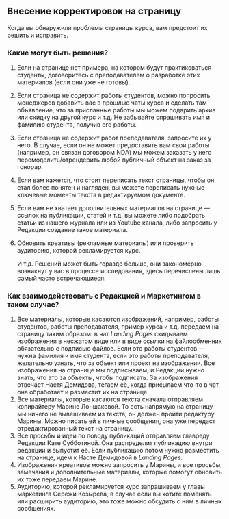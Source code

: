 ## Внесение корректировок на страницу

Когда вы обнаружили проблемы страницы курса, вам предстоит их решить и исправить. 

### Какие могут быть решения?

1. Если на странице нет примера, на котором будут практиковаться студенты, договоритесь с преподавателем о разработке этих материалов (если они уже не готовы).
2. Если страница не содержит работы студентов, можно попросить менеджеров добавить вас в прошлые чаты курса и сделать там объявление, что за присланные работы мы можем подарить архив или скидку на другой курс и т.д. Не забывайте спрашивать имя и фамилию студента, получив его работы. 
3. Если страница не содержит работ преподавателя, запросите их у него. В случае, если он не может предоставить вам свои работы (например, он связан договором NDA) мы можем заказать у него перемоделить/отрендерить любой публичный объект на заказ за гонорар. 
4. Если вам кажется, что стоит переписать текст страницы, чтобы он стал более понятен и нагляден, вы можете переписать нужные ключевые моменты текста в редактируемом документе.
5. Если вам не хватает дополнительных материалов на странице — ссылок на публикации, статей и т.д. вы можете либо подобрать статьи из нашего журнала или из Youtube канала, либо запросить у Редакции создание такое материала. 
6. Обновить креативы (рекламные материалы) или проверить аудиторию, которой рекламируется курс.

    И т.д. Решений может быть гораздо больше, они закономерно возникнут у вас в процессе исследования, здесь перечислены лишь самый часто встречающиеся.

### Как взаимодействовать с Редакцией и Маркетингом в таком случае?

1. Все материалы, которые касаются изображений, например, работы студентов, работы преподавателя, пример курса и т.д. передаем на страницу таким образом: в чат *Landing Pages* скидываем изображения в несжатом виде или в виде ссылки на файлообменник обязательно с подписью файлов. Если это работы студентов — нужна фамилия и имя студента, если это работы преподавателя, желательно узнать, что за объект или проект на изображении. Все изображения на странице мы подписываем, и Редакции нужно знать, что это за объекты, чтобы подписать. За изображения отвечает Настя Демидова, тегаем её, когда присылаем что-то в чат, она обработает и разместит их на странице.
2. Все материалы, которые касаются текста сначала отправляем копирайтеру Марине Лоншаковой. То есть напрямую на страницу мы ничего не вывешиваем из текста, он должен пройти редактуру Марины. Можно писать ей в личные сообщения, она уже передаст отредактированный текст на страницу. 
3. Все просьбы и идеи по поводу публикаций отправляем главреду Редакции Кате Субботиной. Она распределит публикацию внутри редакции и выпустит её. Если публикацию потом нужно разместить на странице, идем к Насте Демидовой в *Landing Pages*.
4. Изображения креативов можно запросить у Марины, и все просьбы, замечания и дополнительные материалы, которые помогут обновить их тоже передаем Марине. 
5. Аудиторию, которой рекламируется курс запрашиваем у главы маркетинга Сережи Козырева, в случае если вы хотите поменять или расширить аудиторию, это тоже можно обсудить с ним в личных сообщениях.


